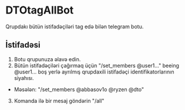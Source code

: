 # DTOtagAllBot
Qrupdakı bütün istifadəçiləri tag edə bilən telegram botu.

## İstifadəsi
1. Botu qrupunuza əlavə edin.
2. Bütün istifadəçiləri çağırmaq üçün "/set_members @user1..." beeing @user1... boş yerlə ayrılmış qrupdaxili istifadəçi identifikatorlarının siyahısı.
  - Məsələn: "/set_members @abbasov1o @ryzen @dto"
3. Komanda ilə bir mesaj göndərin "/all"

